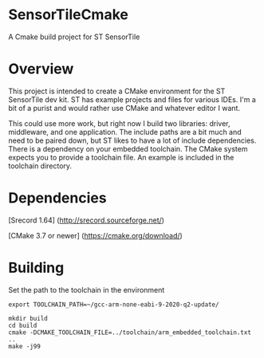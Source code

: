 # SensorTileCmake
A Cmake build project for ST SensorTile

# Overview
This project is intended to create a CMake environment for the ST SensorTile dev kit. ST has example projects and files for various IDEs.
I'm a bit of a purist and would rather use CMake and whatever editor I want.

This could use more work, but right now I build two libraries: driver, middleware, and one application. The include paths are a bit
much and need to be paired down, but ST likes to have a lot of include dependencies.
There is a dependency on your embedded toolchain. The CMake system expects you to provide a toolchain file. An example is included
in the toolchain directory.

# Dependencies
[Srecord 1.64] (http://srecord.sourceforge.net/)

[CMake 3.7 or newer] (https://cmake.org/download/)



# Building
Set the path to the toolchain in the environment

```
export TOOLCHAIN_PATH=~/gcc-arm-none-eabi-9-2020-q2-update/
```

```
mkdir build
cd build
cmake -DCMAKE_TOOLCHAIN_FILE=../toolchain/arm_embedded_toolchain.txt ..
make -j99
```
